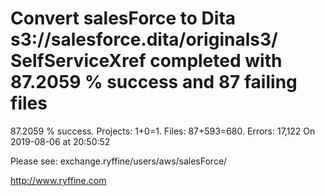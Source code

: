 # Convert salesForce to Dita s3://salesforce.dita/originals3/ SelfServiceXref completed with 87.2059 % success and 87 failing files

87.2059 % success. Projects: 1+0=1.  Files: 87+593=680. Errors: 17,122  On 2019-08-06 at 20:50:52



Please see: exchange.ryffine/users/aws/salesForce/

http://www.ryffine.com
